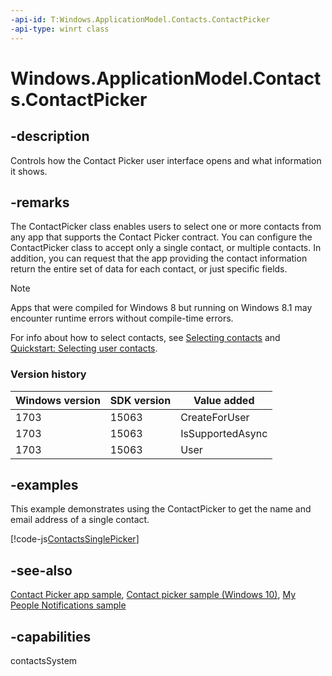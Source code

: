 ```yaml
---
-api-id: T:Windows.ApplicationModel.Contacts.ContactPicker
-api-type: winrt class
---
```


<!-- Class syntax.
public class ContactPicker : Windows.ApplicationModel.Contacts.IContactPicker, Windows.ApplicationModel.Contacts.IContactPicker2, Windows.ApplicationModel.Contacts.IContactPicker3
-->

# Windows.ApplicationModel.Contacts.ContactPicker

## -description

Controls how the Contact Picker user interface opens and what information it shows.

## -remarks

The ContactPicker class enables users to select one or more contacts from any app that supports the Contact Picker contract. You can configure the ContactPicker class to accept only a single contact, or multiple contacts. In addition, you can request that the app providing the contact information return the entire set of data for each contact, or just specific fields.

> [!NOTE]
> Apps that were compiled for Windows 8 but running on Windows 8.1 may encounter runtime errors without compile-time errors.

For info about how to select contacts, see [Selecting contacts](https://docs.microsoft.com/windows/uwp/contacts-and-calendar/selecting-contacts) and [Quickstart: Selecting user contacts](https://docs.microsoft.com/previous-versions/windows/apps/jj153343(v=win.10)).

### Version history

| Windows version | SDK version | Value added |
| -- | -- | -- |
| 1703 | 15063 | CreateForUser |
| 1703 | 15063 | IsSupportedAsync |
| 1703 | 15063 | User |

## -examples

This example demonstrates using the ContactPicker to get the name and email address of a single contact.

[!code-js[ContactsSinglePicker](../windows.applicationmodel.contacts.provider/code/ContactsMain/javascript/js/contacts.js#SnippetContactsSinglePicker)]

## -see-also

[Contact Picker app sample](https://go.microsoft.com/fwlink/p/?linkid=231575), [Contact picker sample (Windows 10)](https://go.microsoft.com/fwlink/p/?LinkId=624041), [My People Notifications sample](https://github.com/Microsoft/Windows-universal-samples/tree/master/Samples/MyPeopleNotifications)

## -capabilities

contactsSystem
